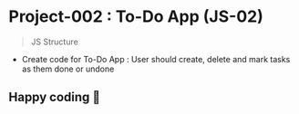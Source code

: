 # Project-002 : To-Do App (JS-02)

>JS Structure

- Create code for To-Do App : User should create, delete  and mark tasks as them done or undone
	
## Happy coding 💪

